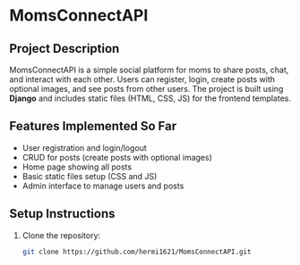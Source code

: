 
# MomsConnectAPI

## Project Description
MomsConnectAPI is a simple social platform for moms to share posts, chat, and interact with each other. Users can register, login, create posts with optional images, and see posts from other users. The project is built using **Django** and includes static files (HTML, CSS, JS) for the frontend templates.

## Features Implemented So Far
- User registration and login/logout
- CRUD for posts (create posts with optional images)
- Home page showing all posts
- Basic static files setup (CSS and JS)
- Admin interface to manage users and posts

## Setup Instructions
1. Clone the repository:
   ```bash
   git clone https://github.com/hermi1621/MomsConnectAPI.git
